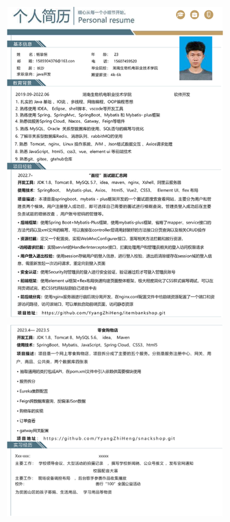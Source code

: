 ![](https://github.com/YyangZhiHeng/Curriculum-Vitae/blob/main/1.1.png)

![](https://github.com/YyangZhiHeng/Curriculum-Vitae/blob/main/1.2.png)